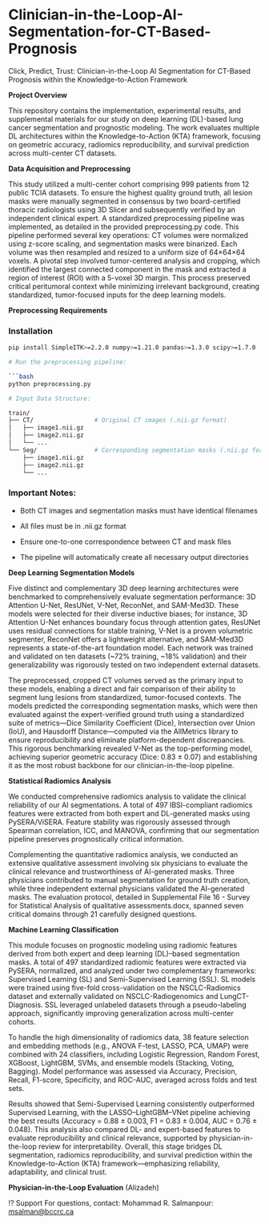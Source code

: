 # Clinician-in-the-Loop-AI-Segmentation-for-CT-Based-Prognosis
Click, Predict, Trust: Clinician-in-the-Loop AI Segmentation for CT-Based Prognosis within the Knowledge-to-Action Framework

**Project Overview**

This repository contains the implementation, experimental results, and supplemental materials for our study on deep learning (DL)-based lung cancer segmentation and prognostic modeling. The work evaluates multiple DL architectures within the Knowledge-to-Action (KTA) framework, focusing on geometric accuracy, radiomics reproducibility, and survival prediction across multi-center CT datasets.

**Data Acquisition and Preprocessing**   

This study utilized a multi-center cohort comprising 999 patients from 12 public TCIA datasets. To ensure the highest quality ground truth, all lesion masks were manually segmented in consensus by two board-certified thoracic radiologists using 3D Slicer and subsequently verified by an independent clinical expert. A standardized preprocessing pipeline was implemented, as detailed in the provided preprocessing.py code. This pipeline performed several key operations: CT volumes were normalized using z-score scaling, and segmentation masks were binarized. Each volume was then resampled and resized to a uniform size of 64×64×64 voxels. A pivotal step involved tumor-centered analysis and cropping, which identified the largest connected component in the mask and extracted a region of interest (ROI) with a 5-voxel 3D margin. This process preserved critical peritumoral context while minimizing irrelevant background, creating standardized, tumor-focused inputs for the deep learning models.

**Preprocessing Requirements**

### Installation

```bash
pip install SimpleITK>=2.2.0 numpy>=1.21.0 pandas>=1.3.0 scipy>=1.7.0

# Run the preprocessing pipeline:

```bash
python preprocessing.py

# Input Data Structure:

train/
├── CT/                 # Original CT images (.nii.gz format)
│   ├── image1.nii.gz
│   ├── image2.nii.gz
│   └── ...
└── Seg/                # Corresponding segmentation masks (.nii.gz format)
    ├── image1.nii.gz
    ├── image2.nii.gz
    └── ...
```

### Important Notes:

- Both CT images and segmentation masks must have identical filenames

- All files must be in .nii.gz format

- Ensure one-to-one correspondence between CT and mask files

- The pipeline will automatically create all necessary output directories


**Deep Learning Segmentation Models** 

Five distinct and complementary 3D deep learning architectures were benchmarked to comprehensively evaluate segmentation performance: 3D Attention U-Net, ResUNet, V-Net, ReconNet, and SAM-Med3D. These models were selected for their diverse inductive biases; for instance, 3D Attention U-Net enhances boundary focus through attention gates, ResUNet uses residual connections for stable training, V-Net is a proven volumetric segmenter, ReconNet offers a lightweight alternative, and SAM-Med3D represents a state-of-the-art foundation model. Each network was trained and validated on ten datasets (~72% training, ~18% validation) and their generalizability was rigorously tested on two independent external datasets.

The preprocessed, cropped CT volumes served as the primary input to these models, enabling a direct and fair comparison of their ability to segment lung lesions from standardized, tumor-focused contexts. The models predicted the corresponding segmentation masks, which were then evaluated against the expert-verified ground truth using a standardized suite of metrics—Dice Similarity Coefficient (Dice), Intersection over Union (IoU), and Hausdorff Distance—computed via the AllMetrics library to ensure reproducibility and eliminate platform-dependent discrepancies. This rigorous benchmarking revealed V-Net as the top-performing model, achieving superior geometric accuracy (Dice: 0.83 ± 0.07) and establishing it as the most robust backbone for our clinician-in-the-loop pipeline.

**Statistical Radiomics Analysis** 

We conducted comprehensive radiomics analysis to validate the clinical reliability of our AI segmentations. A total of 497 IBSI-compliant radiomics features were extracted from both expert and DL-generated masks using PySERA/ViSERA. Feature stability was rigorously assessed through Spearman correlation, ICC, and MANOVA, confirming that our segmentation pipeline preserves prognostically critical information.

Complementing the quantitative radiomics analysis, we conducted an extensive qualitative assessment involving six physicians to evaluate the clinical relevance and trustworthiness of AI-generated masks. Three physicians contributed to manual segmentation for ground truth creation, while three independent external physicians validated the AI-generated masks. The evaluation protocol, detailed in Supplemental File 16 - Survey for Statistical Analysis of qualitative assessments.docx, spanned seven critical domains through 21 carefully designed questions.


**Machine Learning Classification** 

This module focuses on prognostic modeling using radiomic features derived from both expert and deep learning (DL)–based segmentation masks. A total of 497 standardized radiomic features were extracted via PySERA, normalized, and analyzed under two complementary frameworks: Supervised Learning (SL) and Semi-Supervised Learning (SSL). SL models were trained using five-fold cross-validation on the NSCLC-Radiomics dataset and externally validated on NSCLC-Radiogenomics and LungCT-Diagnosis. SSL leveraged unlabeled datasets through a pseudo-labeling approach, significantly improving generalization across multi-center cohorts.

To handle the high dimensionality of radiomics data, 38 feature selection and embedding methods (e.g., ANOVA F-test, LASSO, PCA, UMAP) were combined with 24 classifiers, including Logistic Regression, Random Forest, XGBoost, LightGBM, SVMs, and ensemble models (Stacking, Voting, Bagging). Model performance was assessed via Accuracy, Precision, Recall, F1-score, Specificity, and ROC-AUC, averaged across folds and test sets.

Results showed that Semi-Supervised Learning consistently outperformed Supervised Learning, with the LASSO–LightGBM–VNet pipeline achieving the best results (Accuracy = 0.88 ± 0.003, F1 = 0.83 ± 0.004, AUC = 0.76 ± 0.048). This analysis also compared DL- and expert-based features to evaluate reproducibility and clinical relevance, supported by physician-in-the-loop review for interpretability. Overall, this stage bridges DL segmentation, radiomics reproducibility, and survival prediction within the Knowledge-to-Action (KTA) framework—emphasizing reliability, adaptability, and clinical trust.


**Physician-in-the-Loop Evaluation** (Alizadeh)



⁉️ Support
For questions, contact:
Mohammad R. Salmanpour: msalman@bccrc.ca
